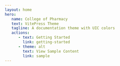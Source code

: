 ```yaml
---
layout: home
hero:
   name: College of Pharmacy
   text: VitePress Theme
   tagline: A documentation theme with UIC colors
   actions:
      - text: Getting Started
        link: getting-started
      - theme: alt
        text: View Sample Content
        link: sample
---
```

